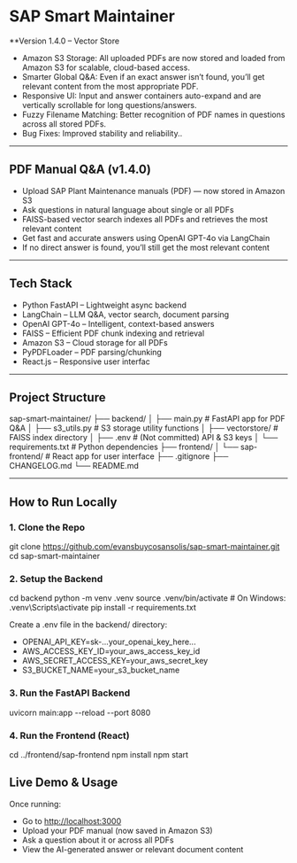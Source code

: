 # SAP Smart Maintainer

**Version 1.4.0 – Vector Store

- Amazon S3 Storage: All uploaded PDFs are now stored and loaded from Amazon S3 for scalable, cloud-based access.
- Smarter Global Q&A: Even if an exact answer isn’t found, you’ll get relevant content from the most appropriate PDF.
- Responsive UI: Input and answer containers auto-expand and are vertically scrollable for long questions/answers.
- Fuzzy Filename Matching: Better recognition of PDF names in questions across all stored PDFs.
- Bug Fixes: Improved stability and reliability..

---

## PDF Manual Q&A (v1.4.0)

- Upload SAP Plant Maintenance manuals (PDF) — now stored in Amazon S3
- Ask questions in natural language about single or all PDFs
- FAISS-based vector search indexes all PDFs and retrieves the most relevant content
- Get fast and accurate answers using OpenAI GPT-4o via LangChain
- If no direct answer is found, you’ll still get the most relevant content

---

## Tech Stack

- Python FastAPI – Lightweight async backend
- LangChain – LLM Q&A, vector search, document parsing
- OpenAI GPT-4o – Intelligent, context-based answers
- FAISS – Efficient PDF chunk indexing and retrieval
- Amazon S3 – Cloud storage for all PDFs
- PyPDFLoader – PDF parsing/chunking
- React.js – Responsive user interfac

---

## Project Structure

sap-smart-maintainer/
├── backend/
│   ├── main.py             # FastAPI app for PDF Q&A
│   ├── s3_utils.py         # S3 storage utility functions
│   ├── vectorstore/        # FAISS index directory
│   ├── .env                # (Not committed) API & S3 keys
│   └── requirements.txt    # Python dependencies
├── frontend/
│   └── sap-frontend/       # React app for user interface
├── .gitignore
├── CHANGELOG.md
└── README.md

---

## How to Run Locally

### 1. Clone the Repo

git clone <https://github.com/evansbuycosansolis/sap-smart-maintainer.git>
cd sap-smart-maintainer

### 2. Setup the Backend

cd backend
python -m venv .venv
source .venv/bin/activate      # On Windows: .venv\Scripts\activate
pip install -r requirements.txt

Create a .env file in the backend/ directory:

- OPENAI_API_KEY=sk-...your_openai_key_here...
- AWS_ACCESS_KEY_ID=your_aws_access_key_id
- AWS_SECRET_ACCESS_KEY=your_aws_secret_key
- S3_BUCKET_NAME=your_s3_bucket_name


### 3. Run the FastAPI Backend

uvicorn main:app --reload --port 8080

### 4. Run the Frontend (React)

cd ../frontend/sap-frontend
npm install
npm start

## Live Demo & Usage

Once running:

- Go to <http://localhost:3000>
- Upload your PDF manual (now saved in Amazon S3)
- Ask a question about it or across all PDFs
- View the AI-generated answer or relevant document content
